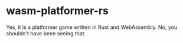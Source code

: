 # wasm-platformer-rs
Yes, it is a platformer game written in Rust and WebAssembly. No, you shouldn't have been seeing that.
